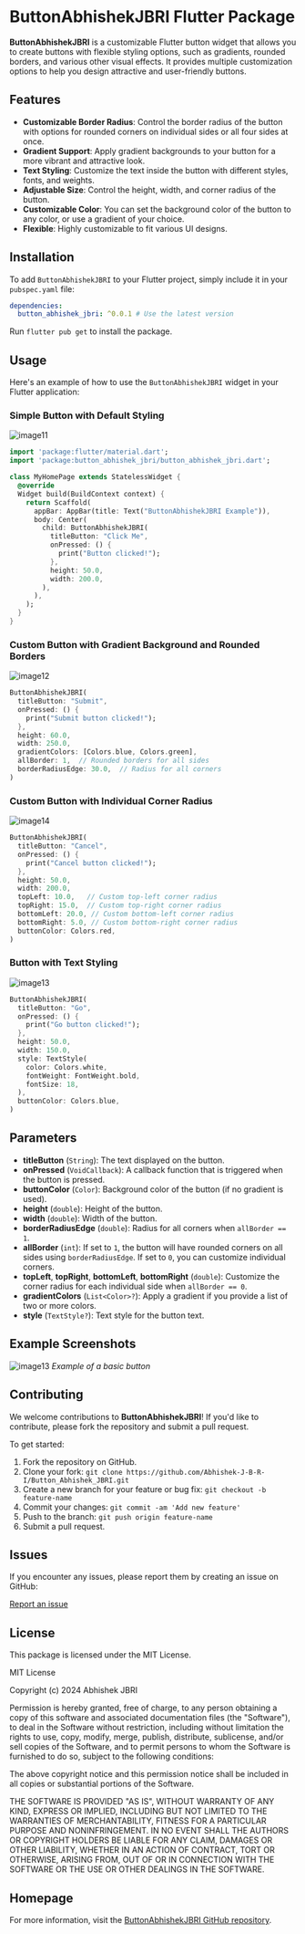 
# ButtonAbhishekJBRI Flutter Package

**ButtonAbhishekJBRI** is a customizable Flutter button widget that allows you to create buttons with flexible styling options, such as gradients, rounded borders, and various other visual effects. It provides multiple customization options to help you design attractive and user-friendly buttons.

## Features

- **Customizable Border Radius**: Control the border radius of the button with options for rounded corners on individual sides or all four sides at once.
- **Gradient Support**: Apply gradient backgrounds to your button for a more vibrant and attractive look.
- **Text Styling**: Customize the text inside the button with different styles, fonts, and weights.
- **Adjustable Size**: Control the height, width, and corner radius of the button.
- **Customizable Color**: You can set the background color of the button to any color, or use a gradient of your choice.
- **Flexible**: Highly customizable to fit various UI designs.

## Installation

To add `ButtonAbhishekJBRI` to your Flutter project, simply include it in your `pubspec.yaml` file:

```yaml
dependencies:
  button_abhishek_jbri: ^0.0.1 # Use the latest version
```

Run `flutter pub get` to install the package.

## Usage

Here's an example of how to use the `ButtonAbhishekJBRI` widget in your Flutter application:

### Simple Button with Default Styling
![image11](https://github.com/user-attachments/assets/3a4f1dc9-c70c-4e56-9902-fbf56af19505)
```dart
import 'package:flutter/material.dart';
import 'package:button_abhishek_jbri/button_abhishek_jbri.dart';

class MyHomePage extends StatelessWidget {
  @override
  Widget build(BuildContext context) {
    return Scaffold(
      appBar: AppBar(title: Text("ButtonAbhishekJBRI Example")),
      body: Center(
        child: ButtonAbhishekJBRI(
          titleButton: "Click Me",
          onPressed: () {
            print("Button clicked!");
          },
          height: 50.0,
          width: 200.0,
        ),
      ),
    );
  }
}
```

### Custom Button with Gradient Background and Rounded Borders
![image12](https://github.com/user-attachments/assets/fcb2d63c-2ca9-4172-bb35-b2550ce7f550)
```dart
ButtonAbhishekJBRI(
  titleButton: "Submit",
  onPressed: () {
    print("Submit button clicked!");
  },
  height: 60.0,
  width: 250.0,
  gradientColors: [Colors.blue, Colors.green],
  allBorder: 1,  // Rounded borders for all sides
  borderRadiusEdge: 30.0,  // Radius for all corners
)
```

### Custom Button with Individual Corner Radius
![image14](https://github.com/user-attachments/assets/04a7e57f-20f9-47b8-8ab9-8a3bc6fa97f6)
```dart
ButtonAbhishekJBRI(
  titleButton: "Cancel",
  onPressed: () {
    print("Cancel button clicked!");
  },
  height: 50.0,
  width: 200.0,
  topLeft: 10.0,   // Custom top-left corner radius
  topRight: 15.0,  // Custom top-right corner radius
  bottomLeft: 20.0, // Custom bottom-left corner radius
  bottomRight: 5.0, // Custom bottom-right corner radius
  buttonColor: Colors.red,
)
```

### Button with Text Styling
![image13](https://github.com/user-attachments/assets/24c079e9-7838-4826-a627-7079454801fc)
```dart
ButtonAbhishekJBRI(
  titleButton: "Go",
  onPressed: () {
    print("Go button clicked!");
  },
  height: 50.0,
  width: 150.0,
  style: TextStyle(
    color: Colors.white,
    fontWeight: FontWeight.bold,
    fontSize: 18,
  ),
  buttonColor: Colors.blue,
)
```

## Parameters

- **titleButton** (`String`): The text displayed on the button.
- **onPressed** (`VoidCallback`): A callback function that is triggered when the button is pressed.
- **buttonColor** (`Color`): Background color of the button (if no gradient is used).
- **height** (`double`): Height of the button.
- **width** (`double`): Width of the button.
- **borderRadiusEdge** (`double`): Radius for all corners when `allBorder == 1`.
- **allBorder** (`int`): If set to `1`, the button will have rounded corners on all sides using `borderRadiusEdge`. If set to `0`, you can customize individual corners.
- **topLeft**, **topRight**, **bottomLeft**, **bottomRight** (`double`): Customize the corner radius for each individual side when `allBorder == 0`.
- **gradientColors** (`List<Color>?`): Apply a gradient if you provide a list of two or more colors.
- **style** (`TextStyle?`): Text style for the button text.

## Example Screenshots

![image13](https://github.com/user-attachments/assets/24c079e9-7838-4826-a627-7079454801fc)
*Example of a basic button*


## Contributing

We welcome contributions to **ButtonAbhishekJBRI**! If you'd like to contribute, please fork the repository and submit a pull request.

To get started:

1. Fork the repository on GitHub.
2. Clone your fork: `git clone https://github.com/Abhishek-J-B-R-I/Button_Abhishek_JBRI.git`
3. Create a new branch for your feature or bug fix: `git checkout -b feature-name`
4. Commit your changes: `git commit -am 'Add new feature'`
5. Push to the branch: `git push origin feature-name`
6. Submit a pull request.

## Issues

If you encounter any issues, please report them by creating an issue on GitHub:

[Report an issue](https://github.com/Abhishek-J-B-R-I/Button_Abhishek_JBRI.git)

## License

This package is licensed under the MIT License.

MIT License

Copyright (c) 2024 Abhishek JBRI

Permission is hereby granted, free of charge, to any person obtaining a copy
of this software and associated documentation files (the "Software"), to deal
in the Software without restriction, including without limitation the rights
to use, copy, modify, merge, publish, distribute, sublicense, and/or sell
copies of the Software, and to permit persons to whom the Software is
furnished to do so, subject to the following conditions:

The above copyright notice and this permission notice shall be included in all
copies or substantial portions of the Software.

THE SOFTWARE IS PROVIDED "AS IS", WITHOUT WARRANTY OF ANY KIND, EXPRESS OR
IMPLIED, INCLUDING BUT NOT LIMITED TO THE WARRANTIES OF MERCHANTABILITY,
FITNESS FOR A PARTICULAR PURPOSE AND NONINFRINGEMENT. IN NO EVENT SHALL THE
AUTHORS OR COPYRIGHT HOLDERS BE LIABLE FOR ANY CLAIM, DAMAGES OR OTHER
LIABILITY, WHETHER IN AN ACTION OF CONTRACT, TORT OR OTHERWISE, ARISING FROM,
OUT OF OR IN CONNECTION WITH THE SOFTWARE OR THE USE OR OTHER DEALINGS IN
THE SOFTWARE.

## Homepage

For more information, visit the [ButtonAbhishekJBRI GitHub repository](https://github.com/Abhishek-J-B-R-I/Button_Abhishek_JBRI.git).

```
